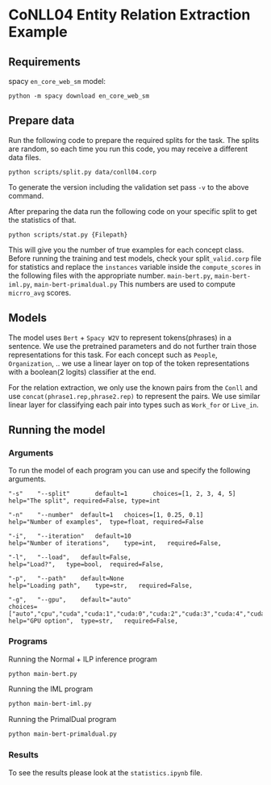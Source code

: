 
# CoNLL04 Entity Relation Extraction Example

## Requirements

spacy `en_core_web_sm` model:

```
python -m spacy download en_core_web_sm
```

## Prepare data
Run the following code to prepare the required splits for the task. The splits are random, so each time you run this code, you may receive a different data files.
```
python scripts/split.py data/conll04.corp
```
To generate the version including the validation set pass `-v` to the above command.

After preparing the data run the following code on your specific split to get the statistics of that.
```
python scripts/stat.py {Filepath} 
```
This will give you the number of true examples for each concept class. Before running the training and test models, check your split`_valid.corp` file for statistics and replace the `instances` variable inside the `compute_scores` in the following files with the appropriate number.
`main-bert.py`, `main-bert-iml.py`, `main-bert-primaldual.py`
This numbers are used to compute `micrro_avg` scores. 
## Models
The model uses `Bert` + `Spacy W2V` to represent tokens(phrases) in a sentence. We use the pretrained parameters and do not further train those representations for this task.
For each concept such as `People`, `Organization`, .. we use a linear layer on top of the token representations with a boolean(2 logits) classifier at the end.

For the relation extraction, we only use the known pairs from the `Conll` and use `concat(phrase1.rep,phrase2.rep)` to represent the pairs. We use similar linear layer for classifying each pair into types such as `Work_for` or `Live_in`.

## Running the model
### Arguments
To run the model of each program you can use and specify the following arguments.

```text
"-s"	"--split"		default=1		choices=[1, 2, 3, 4, 5]	
help="The split", required=False, type=int

"-n"	"--number"	default=1	choices=[1, 0.25, 0.1]
help="Number of examples",	type=float,	required=False        

"-i",	"--iteration"	default=10	
help="Number of iterations",	type=int,	required=False,		        

"-l",	"--load",	default=False,
help="Load?",	type=bool,	required=False,

"-p",	"--path"	default=None
help="Loading path",	type=str,	required=False,

"-g",	"--gpu",	default="auto"	
choices=["auto","cpu","cuda","cuda:1","cuda:0","cuda:2","cuda:3","cuda:4","cuda:5","cuda:6","cuda:7"]
help="GPU option",	type=str,	required=False,
```

### Programs
Running the Normal + ILP inference program

```bash
python main-bert.py
```

Running the IML program

```bash
python main-bert-iml.py
```

Running the PrimalDual program

```bash
python main-bert-primaldual.py
```

### Results

To see the results please look at the `statistics.ipynb` file.
